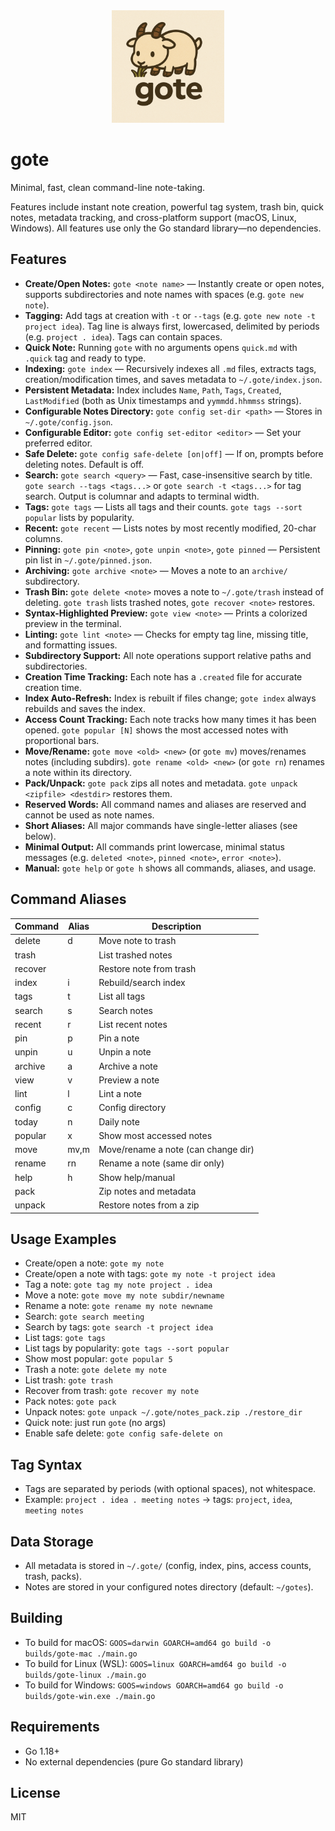 <div align="center">
  <img src="assets/logote.png" alt="Logo" width="180" />
</div>

# gote

Minimal, fast, clean command-line note-taking.

Features include instant note creation, powerful tag system, trash bin, quick notes, metadata tracking, and cross-platform support (macOS, Linux, Windows). All features use only the Go standard library—no dependencies.

## Features

- **Create/Open Notes:** `gote <note name>` — Instantly create or open notes, supports subdirectories and note names with spaces (e.g. `gote new note`).
- **Tagging:** Add tags at creation with `-t` or `--tags` (e.g. `gote new note -t project idea`). Tag line is always first, lowercased, delimited by periods (e.g. `project . idea`). Tags can contain spaces.
- **Quick Note:** Running `gote` with no arguments opens `quick.md` with `.quick` tag and ready to type.
- **Indexing:** `gote index` — Recursively indexes all `.md` files, extracts tags, creation/modification times, and saves metadata to `~/.gote/index.json`.
- **Persistent Metadata:** Index includes `Name`, `Path`, `Tags`, `Created`, `LastModified` (both as Unix timestamps and `yymmdd.hhmmss` strings).
- **Configurable Notes Directory:** `gote config set-dir <path>` — Stores in `~/.gote/config.json`.
- **Configurable Editor:** `gote config set-editor <editor>` — Set your preferred editor.
- **Safe Delete:** `gote config safe-delete [on|off]` — If on, prompts before deleting notes. Default is off.
- **Search:** `gote search <query>` — Fast, case-insensitive search by title. `gote search --tags <tags...>` or `gote search -t <tags...>` for tag search. Output is columnar and adapts to terminal width.
- **Tags:** `gote tags` — Lists all tags and their counts. `gote tags --sort popular` lists by popularity.
- **Recent:** `gote recent` — Lists notes by most recently modified, 20-char columns.
- **Pinning:** `gote pin <note>`, `gote unpin <note>`, `gote pinned` — Persistent pin list in `~/.gote/pinned.json`.
- **Archiving:** `gote archive <note>` — Moves a note to an `archive/` subdirectory.
- **Trash Bin:** `gote delete <note>` moves a note to `~/.gote/trash` instead of deleting. `gote trash` lists trashed notes, `gote recover <note>` restores.
- **Syntax-Highlighted Preview:** `gote view <note>` — Prints a colorized preview in the terminal.
- **Linting:** `gote lint <note>` — Checks for empty tag line, missing title, and formatting issues.
- **Subdirectory Support:** All note operations support relative paths and subdirectories.
- **Creation Time Tracking:** Each note has a `.created` file for accurate creation time.
- **Index Auto-Refresh:** Index is rebuilt if files change; `gote index` always rebuilds and saves the index.
- **Access Count Tracking:** Each note tracks how many times it has been opened. `gote popular [N]` shows the most accessed notes with proportional bars.
- **Move/Rename:** `gote move <old> <new>` (or `gote mv`) moves/renames notes (including subdirs). `gote rename <old> <new>` (or `gote rn`) renames a note within its directory.
- **Pack/Unpack:** `gote pack` zips all notes and metadata. `gote unpack <zipfile> <destdir>` restores them.
- **Reserved Words:** All command names and aliases are reserved and cannot be used as note names.
- **Short Aliases:** All major commands have single-letter aliases (see below).
- **Minimal Output:** All commands print lowercase, minimal status messages (e.g. `deleted <note>`, `pinned <note>`, `error <note>`).
- **Manual:** `gote help` or `gote h` shows all commands, aliases, and usage.

## Command Aliases

| Command   | Alias | Description                       |
|-----------|-------|-----------------------------------|
| delete    | d     | Move note to trash                |
| trash     |       | List trashed notes                |
| recover   |       | Restore note from trash           |
| index     | i     | Rebuild/search index              |
| tags      | t     | List all tags                     |
| search    | s     | Search notes                      |
| recent    | r     | List recent notes                 |
| pin       | p     | Pin a note                        |
| unpin     | u     | Unpin a note                      |
| archive   | a     | Archive a note                    |
| view      | v     | Preview a note                    |
| lint      | l     | Lint a note                       |
| config    | c     | Config directory                  |
| today     | n     | Daily note                        |
| popular   | x     | Show most accessed notes          |
| move      | mv,m  | Move/rename a note (can change dir)|
| rename    | rn    | Rename a note (same dir only)     |
| help      | h     | Show help/manual                  |
| pack      |       | Zip notes and metadata            |
| unpack    |       | Restore notes from a zip          |

## Usage Examples

- Create/open a note: `gote my note`
- Create/open a note with tags: `gote my note -t project idea`
- Tag a note: `gote tag my note project . idea`
- Move a note: `gote move my note subdir/newname`
- Rename a note: `gote rename my note newname`
- Search: `gote search meeting`
- Search by tags: `gote search -t project idea`
- List tags: `gote tags`
- List tags by popularity: `gote tags --sort popular`
- Show most popular: `gote popular 5`
- Trash a note: `gote delete my note`
- List trash: `gote trash`
- Recover from trash: `gote recover my note`
- Pack notes: `gote pack`
- Unpack notes: `gote unpack ~/.gote/notes_pack.zip ./restore_dir`
- Quick note: just run `gote` (no args)
- Enable safe delete: `gote config safe-delete on`

## Tag Syntax
- Tags are separated by periods (with optional spaces), not whitespace.
- Example: `project . idea . meeting notes` → tags: `project`, `idea`, `meeting notes`

## Data Storage
- All metadata is stored in `~/.gote/` (config, index, pins, access counts, trash, packs).
- Notes are stored in your configured notes directory (default: `~/gotes`).

## Building
- To build for macOS:
  `GOOS=darwin GOARCH=amd64 go build -o builds/gote-mac ./main.go`
- To build for Linux (WSL):
  `GOOS=linux GOARCH=amd64 go build -o builds/gote-linux ./main.go`
- To build for Windows:
  `GOOS=windows GOARCH=amd64 go build -o builds/gote-win.exe ./main.go`

## Requirements
- Go 1.18+
- No external dependencies (pure Go standard library)

## License
MIT
